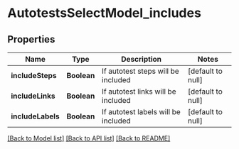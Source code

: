 # AutotestsSelectModel_includes
## Properties

| Name | Type | Description | Notes |
|------------ | ------------- | ------------- | -------------|
| **includeSteps** | **Boolean** | If autotest steps will be included | [default to null] |
| **includeLinks** | **Boolean** | If autotest links will be included | [default to null] |
| **includeLabels** | **Boolean** | If autotest labels will be included | [default to null] |

[[Back to Model list]](../README.md#documentation-for-models) [[Back to API list]](../README.md#documentation-for-api-endpoints) [[Back to README]](../README.md)

